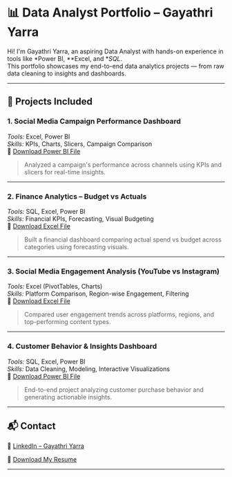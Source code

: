 # 📊 Data Analyst Portfolio – Gayathri Yarra

Hi! I'm Gayathri Yarra, an aspiring Data Analyst with hands-on experience in tools like *Power BI, **Excel, and **SQL*.  
This portfolio showcases my end-to-end data analytics projects — from raw data cleaning to insights and dashboards.

---

## 📁 Projects Included

### 1. Social Media Campaign Performance Dashboard  
*Tools:* Excel, Power BI  
*Skills:* KPIs, Charts, Slicers, Campaign Comparison  
📎 [Download Power BI File]()

> Analyzed a campaign's performance across channels using KPIs and slicers for real-time insights.

---

### 2. Finance Analytics – Budget vs Actuals  
*Tools:* SQL, Excel, Power BI  
*Skills:* Financial KPIs, Forecasting, Visual Budgeting  
📎 [Download Excel File]()

> Built a financial dashboard comparing actual spend vs budget across categories using forecasting visuals.

---

### 3. Social Media Engagement Analysis (YouTube vs Instagram)  
*Tools:* Excel (PivotTables, Charts)  
*Skills:* Platform Comparison, Region-wise Engagement, Filtering  
📎 [Download Excel File](https://github.com/GayatriYarra/Data-Analyst-Portfolio/blob/main/project3.pbix)

> Compared user engagement trends across platforms, regions, and top-performing content types.

---

### 4. Customer Behavior & Insights Dashboard  
*Tools:* SQL, Excel, Power BI  
*Skills:* Data Cleaning, Modeling, Interactive Visualizations  
📎 [Download Power BI File]()

> End-to-end project analyzing customer purchase behavior and generating actionable insights.

---

## 📬 Contact

🔗 [LinkedIn – Gayathri Yarra](https://www.linkedin.com/in/gayatri-yarra-856b1629a/)

📄 [Download My Resume](#)

---
